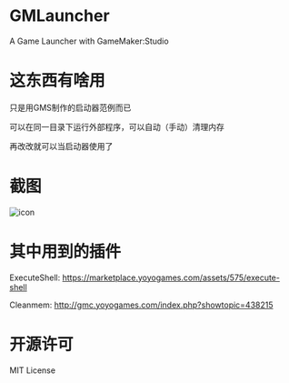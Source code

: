 # GMLauncher
A Game Launcher with GameMaker:Studio

# 这东西有啥用

只是用GMS制作的启动器范例而已

可以在同一目录下运行外部程序，可以自动（手动）清理内存

再改改就可以当启动器使用了

# 截图

![icon](http://pic.yupoo.com/liaronce/FL9VMrwL/pGrAY.png)

# 其中用到的插件
ExecuteShell: https://marketplace.yoyogames.com/assets/575/execute-shell

Cleanmem:
http://gmc.yoyogames.com/index.php?showtopic=438215

# 开源许可

MIT License
